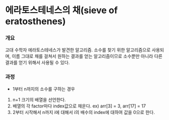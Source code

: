 # 에라토스테네스의 채(sieve of eratosthenes)

### 개요
고대 수학자 에라토스테네스가 발견한 알고리즘. 소수를 찾기 위한 알고리즘으로 사용되며, 이름 그대로 채를 걸쳐서 원하는 결과를 얻는 알고리즘이므로 소수뿐만 아니라 다른 결과를 얻기 위해서 사용될 수 있다.

### 과정
- 1부터 n까지의 소수를 구하는 경우
1. n+1 크기의 배열을 선언한다.
2. 배열의 각 factor마다 index값으로 채운다. ex) arr[3] = 3, arr[17] = 17
3. 2부터 시작해서 n까지 i에 대해서 i의 배수의 index에 대하여 값을 0으로 한다.
